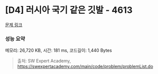 # [D4] 러시아 국기 같은 깃발 - 4613 

[문제 링크](https://swexpertacademy.com/main/code/problem/problemDetail.do?contestProbId=AWQl9TIK8qoDFAXj) 

### 성능 요약

메모리: 26,720 KB, 시간: 181 ms, 코드길이: 1,440 Bytes



> 출처: SW Expert Academy, https://swexpertacademy.com/main/code/problem/problemList.do